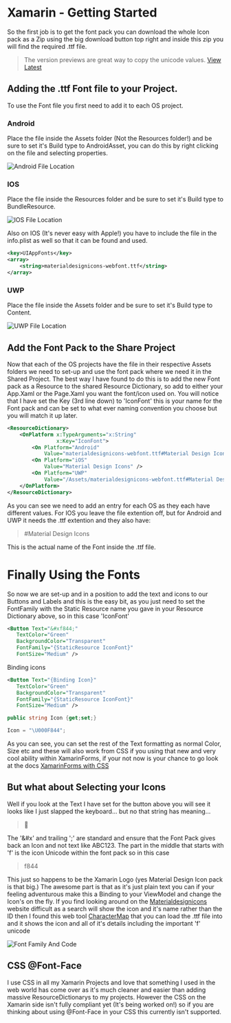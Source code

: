 # Xamarin - Getting Started

So the first job is to get the font pack you can download the whole Icon pack as a Zip using the big download button top right and inside this zip you will find the required .ttf file.

> The version previews are great way to copy the unicode values. [View Latest](https://pictogrammers.github.io/@mdi/font/{{version}}/)

## Adding the .ttf Font file to your Project.

To use the Font file you first need to add it to each OS project.

### Android

Place the file inside the Assets folder (Not the Resources folder!) and be sure to set it's Build type to AndroidAsset, you can do this by right clicking on the file and selecting properties.

![Android File Location](/assets/resources/xamarin-android-file-location.png) 

### IOS

Place the file inside the Resources folder and be sure to set it's Build type to BundleResource.

![IOS File Location](/assets/resources/xamarin-ios-file-location-small.png) 

Also on IOS (It's never easy with Apple!) you have to include the file in the info.plist as well so that it can be found and used.

```xml
<key>UIAppFonts</key>
<array>
    <string>materialdesignicons-webfont.ttf</string>
</array>
```
 ### UWP

 Place the file inside the Assets folder and be sure to set it's Build type to Content.

 ![UWP File Location](/assets/resources/xamarin-uwp-file-location-small.png) 

 ## Add the Font Pack to the Share Project

 Now that each of the OS projects have the file in their respective Assets folders we need to set-up and use the font pack where we need it in the Shared Project.  The best way I have found to do this is to add the new Font pack as a Resource to the shared Resource Dictionary, so add to either your App.Xaml or the Page.Xaml you want the font/icon used on.  You will notice that I have set the Key (3rd line down) to 'IconFont' this is your name for the Font pack and can be set to what ever naming convention you choose but you will match it up later.

```xml
<ResourceDictionary>
    <OnPlatform x:TypeArguments="x:String"
                x:Key="IconFont">
        <On Platform="Android"
            Value="materialdesignicons-webfont.ttf#Material Design Icons" />
        <On Platform="iOS"
            Value="Material Design Icons" />
        <On Platform="UWP"
            Value="/Assets/materialdesignicons-webfont.ttf#Material Design Icons" />
    </OnPlatform>
</ResourceDictionary>
```

 As you can see we need to add an entry for each OS as they each have different values.  For IOS you leave the file extention off, but for Android and UWP it needs the .ttf extention and they also have:

 > #Material Design Icons

 This is the actual name of the Font inside the .ttf file.

 # Finally Using the Fonts
 
 So now we are set-up and in a position to add the text and icons to our Buttons and Labels and this is the easy bit, as you just need to set the FontFamily with the Static Resource name you gave in your Resource Dictionary above, so in this case 'IconFont'

 ```xml
<Button Text="&#xf844;"
    TextColor="Green"
    BackgroundColor="Transparent"
    FontFamily="{StaticResource IconFont}"
    FontSize="Medium" />
```

Binding icons

 ```xml
<Button Text="{Binding Icon}"
    TextColor="Green"
    BackgroundColor="Transparent"
    FontFamily="{StaticResource IconFont}"
    FontSize="Medium" />
```


 ```c#
public string Icon {get;set;}

Icon = "\U000F844";
```

 As you can see, you can set the rest of the Text formatting as normal Color, Size etc and these will also work from CSS if you using that new and very cool ability within XamarinForms, if your not now is your chance to go look at the docs [XamarinForms with CSS](https://docs.microsoft.com/en-us/xamarin/xamarin-forms/user-interface/styles/css/)

 ## But what about Selecting your Icons
 
 Well if you look at the Text I have set for the button above you will see it looks like I just slapped the keyboard... but no that string has meaning...
 
 > &#xf4ab;
 
 The '&#x' and trailing ';' are standard and ensure that the Font Pack gives back an Icon and not text like ABC123.  The part in the middle that starts with 'f' is the icon Unicode within the font pack so in this case
 
 > f844
 
 This just so happens to be the Xamarin Logo (yes Material Design Icon pack is that big.)
 The awesome part is that as it's just plain text you can if your feeling adventurous make this a Binding to your ViewModel and change the Icon's on the fly.
 If you find looking around on the [Materialdesignicons](https://materialdesignicons.com/) website difficult as a search will show the icon and it's name rather than the ID then I found this web tool [CharacterMap](http://bluejamesbond.github.io/CharacterMap/) that you can load the .ttf file into and it shows the icon and all of it's details including the important 'f' unicode
 
 ![Font Family And Code](/assets/resources/xamarin-fontfamily-and-code-small.png)
 
 ## CSS @Font-Face
 
 I use CSS in all my Xamarin Projects and love that something I used in the web world has come over as it's much cleaner and easier than adding massive ResourceDictionarys to my projects.  However the CSS on the Xamarin side isn't fully compliant yet (It's being worked on!) so if you are thinking about using @Font-Face in your CSS this currently isn't supported. 

